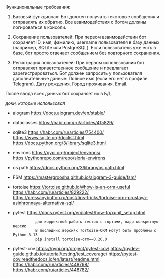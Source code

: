 Функциональные требования:

1. Базовый функционал:
Бот должен получать текстовые сообщения и отправлять их обратно.
Все взаимодействия с ботом должны логироваться в консоли.


2. Сохранение пользователей:
При первом взаимодействии бот сохраняет ID, имя, фамилию, username пользователя в базу данных (например, SQLite или PostgreSQL).
Если пользователь уже есть в базе, бот просто отвечает сообщением без повторного сохранения.


3. Регистрация пользователей:
При первом использовании бот отправляет приветственное сообщение и предлагает зарегистрироваться.
Бот должен запросить у пользователя дополнительные данные:
    Полное имя (если его нет в профиле Telegram).
    Дату рождения.
    Город проживания.
    Email.

После ввода всех данных бот сохраняет их в БД.

*доки, которые использовал*
- aiogram       https://docs.aiogram.dev/en/stable/ 

- dataclasses   https://habr.com/ru/articles/415829/
- sqlite3       https://habr.com/ru/articles/754400/
                https://www.sqlite.org/doclist.html
                https://docs.python.org/3/library/sqlite3.html

- environs      https://pypi.org/project/environs/
                https://pythonrepo.com/repo/sloria-environs

- os.path       https://docs.python.org/3/library/os.path.html

- FSM           https://mastergroosha.github.io/aiogram-3-guide/fsm/

- tortoise      https://tortoise.github.io/#how-is-an-orm-useful
                https://habr.com/ru/articles/829222/
                https://pressanybutton.ru/post/tips-tricks/tortoise-orm-prostaya-asinhronnaya-alternativa-sql/

- pytest        https://docs.pytest.org/en/latest/how-to/xunit_setup.html

                для корректной работы тестов с тортами, надо конкретную версию
                В последних версиях Tortoise-ORM могут быть проблемы с Python 3.13
                pip install tortoise-orm==0.20.0


- pytest-cov    https://pypi.org/project/pytest-cov/
                https://pydev-guide.github.io/tutorial/testing/test_coverage/
                https://pytest-cov.readthedocs.io/en/latest/readme.html
                https://habr.com/ru/articles/448798/
                https://habr.com/ru/articles/448782/